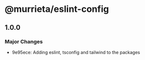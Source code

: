 # @murrieta/eslint-config

## 1.0.0

### Major Changes

- 9e95ece: Adding eslint, tsconfig and tailwind to the packages
